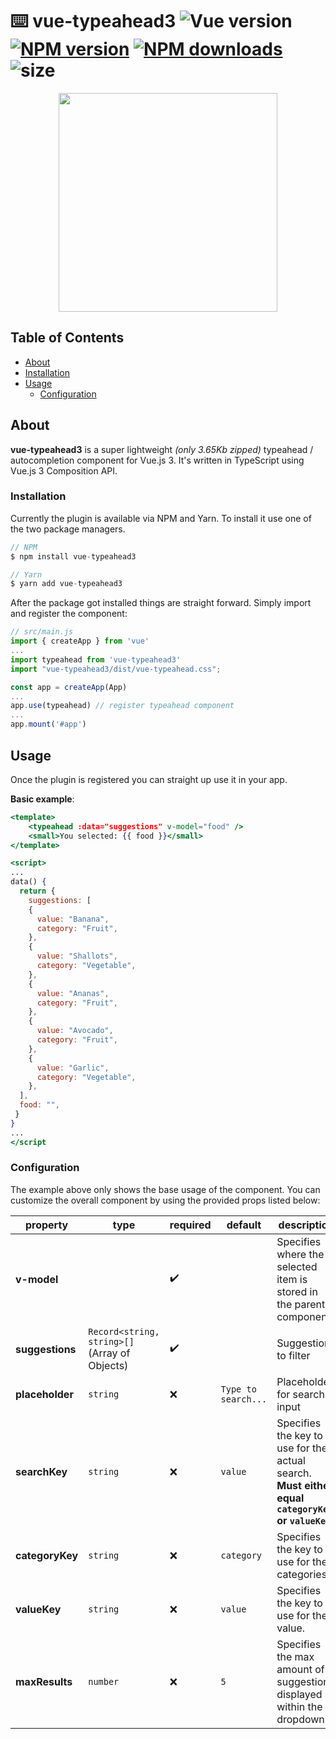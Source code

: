 # ⌨️ vue-typeahead3 ![Vue version](https://img.shields.io/badge/vue-3.2.6-brightgreen.svg) [![NPM version](https://img.shields.io/npm/v/vue-typeahead3.svg)](https://npmjs.com/package/vue-typeahead3) [![NPM downloads](https://img.shields.io/npm/dm/vue-typeahead3.svg)](https://npmjs.com/package/vue-typeahead3) ![size](https://img.shields.io/bundlephobia/min/vue-typeahead3)

<div align="center">
<img src="https://s9.gifyu.com/images/typeahead.gif" width="350">
</div>

## Table of Contents

- [About](#sectionAbout)
- [Installation](#sectionInstall)
- [Usage](#sectionUsage)
  - [Configuration](#sectionConfiguration)

## About

<a name="sectionAbout"/>

**vue-typeahead3** is a super lightweight _(only 3.65Kb zipped)_ typeahead / autocompletion component for Vue.js 3. It's written in TypeScript using Vue.js 3 Composition API.

### Installation

<a name="sectionInstall"/>
Currently the plugin is available via NPM and Yarn. To install it use one of the two package managers.

```javascript
// NPM
$ npm install vue-typeahead3

// Yarn
$ yarn add vue-typeahead3
```

After the package got installed things are straight forward. Simply import and register the component:

```javascript
// src/main.js
import { createApp } from 'vue'
...
import typeahead from 'vue-typeahead3'
import "vue-typeahead3/dist/vue-typeahead.css";

const app = createApp(App)
...
app.use(typeahead) // register typeahead component
...
app.mount('#app')
```

## Usage

<a name="sectionUsage"/>

Once the plugin is registered you can straight up use it in your app.

**Basic example**:

```jsx
<template>
    <typeahead :data="suggestions" v-model="food" />
    <small>You selected: {{ food }}</small>
</template>

<script>
...
data() {
  return {
    suggestions: [
    {
      value: "Banana",
      category: "Fruit",
    },
    {
      value: "Shallots",
      category: "Vegetable",
    },
    {
      value: "Ananas",
      category: "Fruit",
    },
    {
      value: "Avocado",
      category: "Fruit",
    },
    {
      value: "Garlic",
      category: "Vegetable",
    },
  ],
  food: "",
 }
}
...
</script
```

### Configuration

<a name="sectionConfiguration"/>
The example above only shows the base usage of the component. You can customize the overall component by using the provided props listed below:

| property        | type                                          | required           | default             | description                                                                                             |
| --------------- | --------------------------------------------- | ------------------ | ------------------- | ------------------------------------------------------------------------------------------------------- |
| **v-model**     |                                               | :heavy_check_mark: |                     | Specifies where the selected item is stored in the parent component.                                    |
| **suggestions** | `Record<string, string>[]` (Array of Objects) | :heavy_check_mark: |                     | Suggestions to filter                                                                                   |
| **placeholder** | `string`                                      | :x:                | `Type to search...` | Placeholder for search input                                                                            |
| **searchKey**   | `string`                                      | :x:                | `value`             | Specifies the key to use for the actual search. <br/> **Must either equal `categoryKey` or `valueKey`** |
| **categoryKey** | `string`                                      | :x:                | `category`          | Specifies the key to use for the categories.                                                            |
| **valueKey**    | `string`                                      | :x:                | `value`             | Specifies the key to use for the value.                                                                 |
| **maxResults**  | `number`                                      | :x:                | `5`                 | Specifies the max amount of suggestions displayed within the dropdown.                                  |
